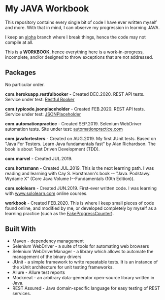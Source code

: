 # My JAVA Workbook

This repository contains every single bit of code I have ever written myself and more. With that in mind, I can observe my progression in learning JAVA. 

I keep an [alpha](https://github.com/adamkpl/JavaWorkbook/tree/alpha) branch where I break things, hence the code may not compile at all. 

This is a **WORKBOOK**, hence everything here is a work-in-progress, incomplete, and/or designed to throw exceptions that are not addressed.

## Packages

No particular order.

**com.herokuapp.restfulbooker** - Created DEC.2020. REST API tests. Service under test: [Restful Booker](https://restful-booker.herokuapp.com/)

**com.typicode.jsonplaceholder** - Created FEB.2020. REST API tests. Service under test: [JSONPlaceholder](https://jsonplaceholder.typicode.com/)

**com.automationpractice** - Created SEP.2019. Selenium WebDriver automation tests. Site under test: [automationpractice.com](http://automationpractice.com/)

**com.javafortesters** - Created on AUG.2019. My first JUnit tests. Based on "Java For Testers. Learn Java fundamentals fast" by Alan Richardson. The book is about Test Driven Development (TDD).

**com.marvel** - Created JUL.2019.

**com.hortsmann** - Created JUL.2019. This is the next learning path. I was reading and learning with Cay S. Horstmann's book -- "Java. Podstawy. Wydanie X" (Core Java Volume I--Fundamentals (10th Edition)).

**com.sololearn** - Created JUN.2019. First-ever written code. I was learning with www.sololearn.com online courses.

**workbook** - Created FEB.2020. This is where I keep small pieces of code found online, and modified by me, or developed completely by myself as a learning practice (such as the [FakeProgressCounter](https://github.com/adamkpl/JavaWorkbook/tree/master/src/main/java/workbook/FakeProgressCounter)).

## Built With
- Maven - dependency management
- Selenium WebDriver - a suite of tools for automating web browsers
- Selenium WebDriverManager - a library which allows to automate the management of the binary drivers 
- JUnit - a simple framework to write repeatable tests. It is an instance of the xUnit architecture for unit testing frameworks.
- Allure - Allure test reports
- Mockneat - an arbitrary data-generator open-source library written in Java.
- REST Assured - Java domain-specific language for easy testing of REST services.
